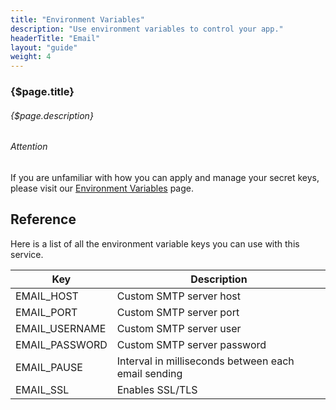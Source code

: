 ```yaml
---
title: "Environment Variables"
description: "Use environment variables to control your app."
headerTitle: "Email"
layout: "guide"
weight: 4
---
```


### {$page.title}

###### {$page.description}

<aside>

###### <span class="icon-16-alert"></span> Attention

If you are unfamiliar with how you can apply and manage your secret keys, please visit our [Environment Variables](/docs/intro/environment-variables.html) page.

</aside>

<article id="1">

## Reference

Here is a list of all the environment variable keys you can use with this service.

<div class="table-container">

| Key | Description |
| - | - |
| EMAIL_HOST | Custom SMTP server host |
| EMAIL_PORT | Custom SMTP server port |
| EMAIL_USERNAME | Custom SMTP server user |
| EMAIL_PASSWORD | Custom SMTP server password |
| EMAIL_PAUSE | Interval in milliseconds between each email sending |
| EMAIL_SSL | Enables SSL/TLS |

</div>

</article>
